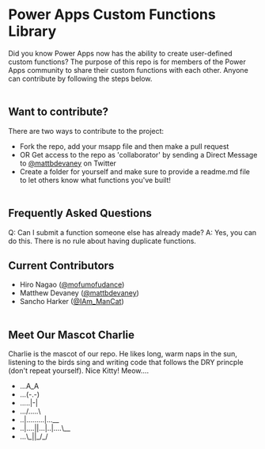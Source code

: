 Power Apps Custom Functions Library
===================================

Did you know Power Apps now has the ability to create user-defined custom functions?  The purpose of this repo is for members of the Power Apps community to share their custom functions with each other.  Anyone can contribute by following the steps below.<br/><br/>



Want to contribute?
------------------

There are two ways to contribute to the project:
* Fork the repo, add your msapp file and then make a pull request
* OR Get access to the repo as 'collaborator' by sending a Direct Message to <a href="https://twitter.com/mattbdevaney">@mattbdevaney</a> on Twitter
* Create a folder for yourself and make sure to provide a readme.md file to let others know what functions you've built!<br/><br/>


Frequently Asked Questions
-----------------
Q: Can I submit a function someone else has already made?
A: Yes, you can do this.  There is no rule about having duplicate functions.



Current Contributors
------------
* Hiro Nagao (<a href="https://twitter.com/mofumofu_dance">@mofumofudance</a>)
* Matthew Devaney (<a href="https://twitter.com/mattbdevaney">@mattbdevaney</a>)
* Sancho Harker (<a href="https://twitter.com/iam_Mancat">@IAm_ManCat</a>)<br/><br/>



Meet Our Mascot Charlie
------------------

Charlie is the mascot of our repo.  He likes long, warm naps in the sun, listening to the birds sing and writing code that follows the DRY princple (don't repeat yourself).  Nice Kitty!  Meow....

<ul> 
<li>...A_A
<li>...(-.-)
<li>.....|-|
<li>.../.....\
<li>..|.........|...__
<li>..|....||...|..|....\__
<li>...\_||_/_/
</ul>
